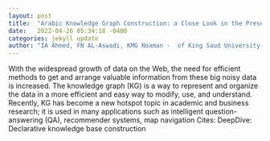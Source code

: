 ```yaml
---
layout: post
title:  "Arabic Knowledge Graph Construction: a Close Look in the Present and into the Future"
date:   2022-04-26 05:34:18 -0400
categories: jekyll update
author: "IA Ahmed, FN AL-Aswadi, KMG Noaman -  of King Saud University-Computer and , 2022"
---
```

With the widespread growth of data on the Web, the need for efficient methods to get and arrange valuable information from these big noisy data is increased. The knowledge graph (KG) is a way to represent and organize the data in a more efficient and easy way to modify, use, and understand. Recently, KG has become a new hotspot topic in academic and business research; it is used in many applications such as intelligent question-answering (QA), recommender systems, map navigation Cites: DeepDive: Declarative knowledge base construction